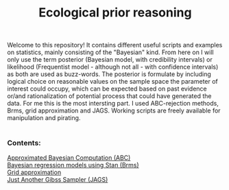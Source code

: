 <h1 align="center">Ecological prior reasoning </h1>  <br />

Welcome to this repository! It contains different useful scripts and examples on statistics, mainly consisting of the "Bayesian" kind. From here on
I will only use the term posterior (Bayesian model, with credibility intervals) or likelihood (Frequentist model - although not all - with confidence intervals) as
both are used as buzz-words. The posterior is formulate by including logical choice on reasonable values on the sample space the parameter of interest could occupy, which can be expected based on past evidence or/and rationalization of potential process that could have generated the data. For me this is the most intersting part. I used ABC-rejection methods, Brms, grid approximation and JAGS. Working scripts are freely available for manipulation and pirating.<br />
  <br />
<h3/>Contents:</h3> 

[Approximated Bayesian Computation (ABC)](https://github.com/snwikaij/R-scripts/tree/main/ABC) 
<br />
[Bayesian regression models using Stan (Brms)](https://github.com/snwikaij/R-scripts/tree/main/Brms) 
<br />
[Grid approximation](https://github.com/snwikaij/R-scripts/tree/main/Grid_approximation) 
<br />
[Just Another Gibss Sampler (JAGS)](https://github.com/snwikaij/R-scripts/tree/main/JAGS) 
<br />


